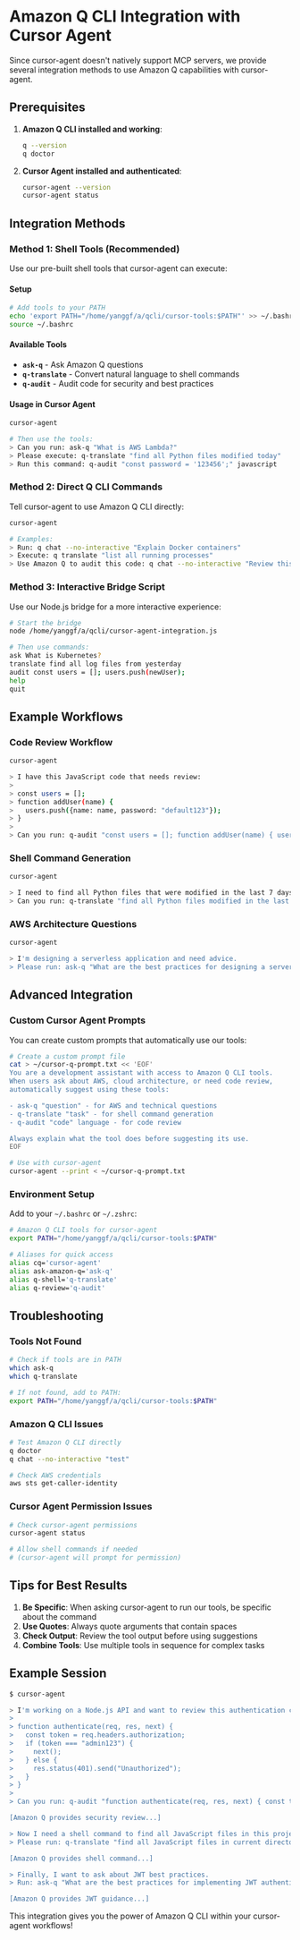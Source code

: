 # Amazon Q CLI Integration with Cursor Agent

Since cursor-agent doesn't natively support MCP servers, we provide several integration methods to use Amazon Q capabilities with cursor-agent.

## Prerequisites

1. **Amazon Q CLI installed and working**:
   ```bash
   q --version
   q doctor
   ```

2. **Cursor Agent installed and authenticated**:
   ```bash
   cursor-agent --version
   cursor-agent status
   ```

## Integration Methods

### Method 1: Shell Tools (Recommended)

Use our pre-built shell tools that cursor-agent can execute:

#### Setup
```bash
# Add tools to your PATH
echo 'export PATH="/home/yanggf/a/qcli/cursor-tools:$PATH"' >> ~/.bashrc
source ~/.bashrc
```

#### Available Tools
- **`ask-q`** - Ask Amazon Q questions
- **`q-translate`** - Convert natural language to shell commands
- **`q-audit`** - Audit code for security and best practices

#### Usage in Cursor Agent
```bash
cursor-agent

# Then use the tools:
> Can you run: ask-q "What is AWS Lambda?"
> Please execute: q-translate "find all Python files modified today"
> Run this command: q-audit "const password = '123456';" javascript
```

### Method 2: Direct Q CLI Commands

Tell cursor-agent to use Amazon Q CLI directly:

```bash
cursor-agent

# Examples:
> Run: q chat --no-interactive "Explain Docker containers"
> Execute: q translate "list all running processes"
> Use Amazon Q to audit this code: q chat --no-interactive "Review this code: [your code]"
```

### Method 3: Interactive Bridge Script

Use our Node.js bridge for a more interactive experience:

```bash
# Start the bridge
node /home/yanggf/a/qcli/cursor-agent-integration.js

# Then use commands:
ask What is Kubernetes?
translate find all log files from yesterday
audit const users = []; users.push(newUser);
help
quit
```

## Example Workflows

### Code Review Workflow
```bash
cursor-agent

> I have this JavaScript code that needs review:
> 
> const users = [];
> function addUser(name) {
>   users.push({name: name, password: "default123"});
> }
> 
> Can you run: q-audit "const users = []; function addUser(name) { users.push({name: name, password: 'default123'}); }" javascript
```

### Shell Command Generation
```bash
cursor-agent

> I need to find all Python files that were modified in the last 7 days. 
> Can you run: q-translate "find all Python files modified in the last 7 days"
```

### AWS Architecture Questions
```bash
cursor-agent

> I'm designing a serverless application and need advice.
> Please run: ask-q "What are the best practices for designing a serverless application on AWS?"
```

## Advanced Integration

### Custom Cursor Agent Prompts

You can create custom prompts that automatically use our tools:

```bash
# Create a custom prompt file
cat > ~/cursor-q-prompt.txt << 'EOF'
You are a development assistant with access to Amazon Q CLI tools. 
When users ask about AWS, cloud architecture, or need code review, 
automatically suggest using these tools:

- ask-q "question" - for AWS and technical questions
- q-translate "task" - for shell command generation  
- q-audit "code" language - for code review

Always explain what the tool does before suggesting its use.
EOF

# Use with cursor-agent
cursor-agent --print < ~/cursor-q-prompt.txt
```

### Environment Setup

Add to your `~/.bashrc` or `~/.zshrc`:

```bash
# Amazon Q CLI tools for cursor-agent
export PATH="/home/yanggf/a/qcli/cursor-tools:$PATH"

# Aliases for quick access
alias cq='cursor-agent'
alias ask-amazon-q='ask-q'
alias q-shell='q-translate'
alias q-review='q-audit'
```

## Troubleshooting

### Tools Not Found
```bash
# Check if tools are in PATH
which ask-q
which q-translate

# If not found, add to PATH:
export PATH="/home/yanggf/a/qcli/cursor-tools:$PATH"
```

### Amazon Q CLI Issues
```bash
# Test Amazon Q CLI directly
q doctor
q chat --no-interactive "test"

# Check AWS credentials
aws sts get-caller-identity
```

### Cursor Agent Permission Issues
```bash
# Check cursor-agent permissions
cursor-agent status

# Allow shell commands if needed
# (cursor-agent will prompt for permission)
```

## Tips for Best Results

1. **Be Specific**: When asking cursor-agent to run our tools, be specific about the command
2. **Use Quotes**: Always quote arguments that contain spaces
3. **Check Output**: Review the tool output before using suggestions
4. **Combine Tools**: Use multiple tools in sequence for complex tasks

## Example Session

```bash
$ cursor-agent

> I'm working on a Node.js API and want to review this authentication code:
> 
> function authenticate(req, res, next) {
>   const token = req.headers.authorization;
>   if (token === "admin123") {
>     next();
>   } else {
>     res.status(401).send("Unauthorized");
>   }
> }
> 
> Can you run: q-audit "function authenticate(req, res, next) { const token = req.headers.authorization; if (token === 'admin123') { next(); } else { res.status(401).send('Unauthorized'); } }" javascript

[Amazon Q provides security review...]

> Now I need a shell command to find all JavaScript files in this project.
> Please run: q-translate "find all JavaScript files in current directory and subdirectories"

[Amazon Q provides shell command...]

> Finally, I want to ask about JWT best practices.
> Run: ask-q "What are the best practices for implementing JWT authentication in Node.js?"

[Amazon Q provides JWT guidance...]
```

This integration gives you the power of Amazon Q CLI within your cursor-agent workflows!
